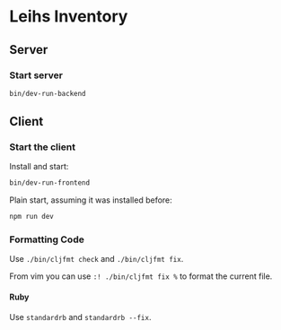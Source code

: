 # Leihs Inventory

## Server

### Start server

```sh
bin/dev-run-backend
```

## Client

### Start the client

Install and start:

```sh
bin/dev-run-frontend
```

Plain start, assuming it was installed before:

```sh
npm run dev
```

### Formatting Code

Use `./bin/cljfmt check` and  `./bin/cljfmt fix`.

From vim you can use `:! ./bin/cljfmt fix %` to format the current file.


#### Ruby
Use `standardrb` and  `standardrb --fix`.
